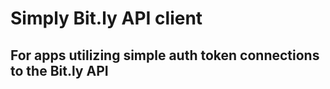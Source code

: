# Simply Bit.ly API client 

## For apps utilizing simple auth token connections to the Bit.ly API


